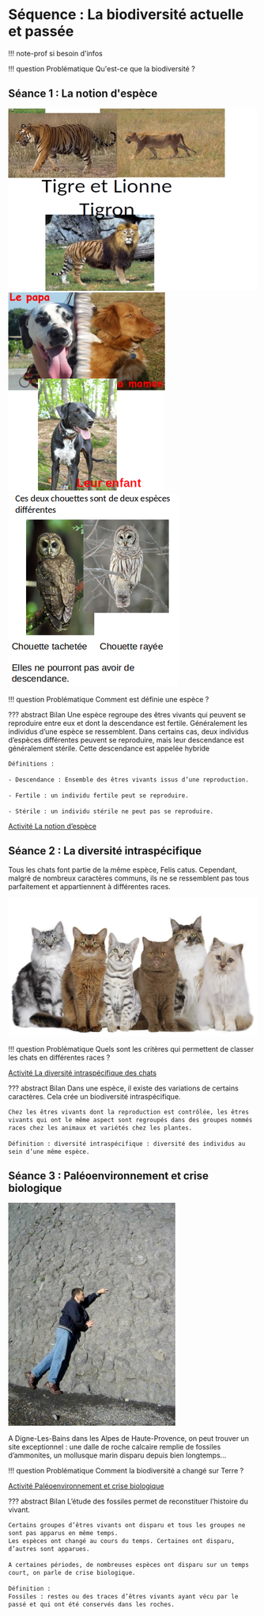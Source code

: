 # Séquence : La biodiversité actuelle et passée

!!! note-prof
    si besoin d'infos


!!! question Problématique
    Qu'est-ce que la biodiversité ?

    
## Séance 1 : La notion d'espèce
![](pictures/tigronEtParents.png)
![](pictures/chienEtParents.png)
![](pictures/croissementChouettes.png)

!!! question Problématique
    Comment est définie une espèce ? 




??? abstract Bilan
    Une espèce regroupe des êtres vivants qui peuvent se reproduire entre eux et dont la descendance est fertile. Généralement les individus d’une espèce se ressemblent.
    Dans certains cas, deux individus d’espèces différentes peuvent se reproduire, mais leur descendance est généralement stérile. Cette descendance est appelée hybride 
    
    Définitions : 

    - Descendance : Ensemble des êtres vivants issus d’une reproduction.

    - Fertile : un individu fertile peut se reproduire.

    - Stérile : un individu stérile ne peut pas se reproduire.



[Activité La notion d’espèce](../espece)

## Séance 2 : La diversité intraspécifique

Tous les chats font partie de la même espèce, Felis catus. Cependant, malgré de nombreux caractères communs, ils ne se ressemblent pas tous parfaitement et appartiennent à différentes races.

![](pictures/chats.png)

!!! question Problématique
    Quels sont les critères qui permettent de classer les chats en différentes races ? 



[Activité La diversité intraspécifique des chats](../biodivIntra)




??? abstract Bilan
    Dans une espèce, il existe des variations de certains caractères. Cela crée un biodiversité intraspécifique.

    Chez les êtres vivants dont la reproduction est contrôlée, les êtres vivants qui ont le même aspect sont regroupés dans des groupes nommés races chez les animaux et variétés chez les plantes.

    Définition : diversité intraspécifique : diversité des individus au sein d’une même espèce.


## Séance 3 : Paléoenvironnement et crise biologique

![](pictures/dalleAmmonites.png) 

A Digne-Les-Bains dans les Alpes de Haute-Provence, on peut trouver un site exceptionnel : une dalle de roche calcaire remplie de fossiles d’ammonites, un mollusque marin disparu depuis bien longtemps…

!!! question Problématique
    Comment la biodiversité a changé sur Terre ?


[Activité Paléoenvironnement et crise biologique](../paleoenv)




??? abstract Bilan
    L’étude des fossiles permet de reconstituer l’histoire du vivant. 

    Certains groupes d’êtres vivants ont disparu et tous les groupes ne sont pas apparus en même temps.
    Les espèces ont changé au cours du temps. Certaines ont disparu, d’autres sont apparues.

    A certaines périodes, de nombreuses espèces ont disparu sur un temps court, on parle de crise biologique.

    Définition :
    Fossiles : restes ou des traces d’êtres vivants ayant vécu par le passé et qui ont été conservés dans les roches.


